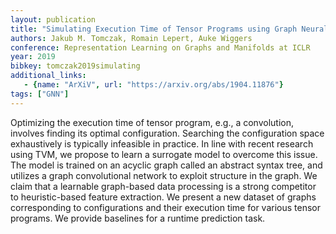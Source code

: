```yaml
---
layout: publication
title: "Simulating Execution Time of Tensor Programs using Graph Neural Networks"
authors: Jakub M. Tomczak, Romain Lepert, Auke Wiggers
conference: Representation Learning on Graphs and Manifolds at ICLR
year: 2019
bibkey: tomczak2019simulating
additional_links:
   - {name: "ArXiV", url: "https://arxiv.org/abs/1904.11876"}
tags: ["GNN"]
---
```

Optimizing the execution time of tensor program, e.g., a convolution, involves finding its optimal configuration. Searching the configuration space exhaustively is typically infeasible in practice. In line with recent research using TVM, we propose to learn a surrogate model to overcome this issue. The model is trained on an acyclic graph called an abstract syntax tree, and utilizes a graph convolutional network to exploit structure in the graph. We claim that a learnable graph-based data processing is a strong competitor to heuristic-based feature extraction. We present a new dataset of graphs corresponding to configurations and their execution time for various tensor programs. We provide baselines for a runtime prediction task. 
